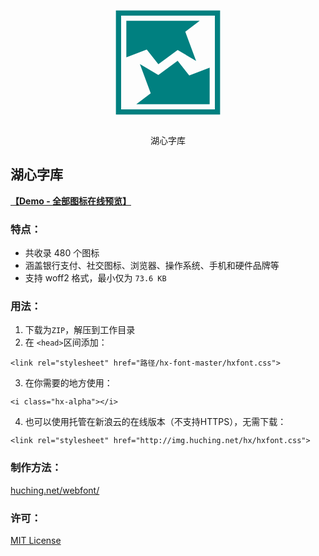<p align="center">
    <img height="200" width="200" src="data:image/svg+xml;base64,PHN2ZyB4bWxucz0iaHR0cDovL3d3dy53My5vcmcvMjAwMC9zdmciIGhlaWdodD0iNjAwIiB3aWR0aD0iNjAwIiB2aWV3Qm94PSIwIDAgNjAwIDYwMCI+PHBhdGggZD0iTTUwIDQ5Ljg3OFY1NTBoNTAwVjQ5Ljg3OEg1MHptMjUgMjQuOTloNDUwVjUyNC44OEg3NVY3NC44Njh6bTI1IDI1VjI3NC44OGw5OC0zNy4yMiA1NS43IDcwLjI0IDkyLjYtNjguMDEgODguNiA1Mi41MS01Mi0xNDAuMyA2OS4yLTUyLjIzMkgxMDB6TTM0Ni4zIDI5MS44OWwtOTIuNiA2OC4wMS04OC41OC01Mi41MSA1MS45OCAxNDAuMy02OS4xNyA1Mi4xOUg1MDB2LTE3NWwtOTggMzcuMjUtNTUuNy03MC4yNHoiIGZpbGw9InRlYWwiIGZpbGwtcnVsZT0iZXZlbm9kZCIvPjwvc3ZnPg==">
  <p align="center">&#28246;&#24515;&#23383;&#24211;</p>
</p>

## 湖心字库

**[【Demo - 全部图标在线预览】](img.huching.net/hx/demo.html)**

### 特点：
- 共收录 480 个图标
- 涵盖银行支付、社交图标、浏览器、操作系统、手机和硬件品牌等
- 支持 woff2 格式，最小仅为 `73.6 KB` 

### 用法：
1. 下载为`ZIP`，解压到工作目录
2. 在 `<head>`区间添加：
```
<link rel="stylesheet" href="路径/hx-font-master/hxfont.css">

```
3. 在你需要的地方使用：
```
<i class="hx-alpha"></i>
```
4. 也可以使用托管在新浪云的在线版本（不支持HTTPS），无需下载：
```
<link rel="stylesheet" href="http://img.huching.net/hx/hxfont.css">

```

### 制作方法：
[huching.net/webfont/](huching.net/webfont/)

### 许可：
[MIT License](https://opensource.org/licenses/mit-license.php)
